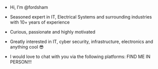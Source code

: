 - Hi, I’m @fordsham

- Seasoned expert in IT, Electrical Systems and surrounding industries with 10+ years of experience
- Curious, passionate and highly motivated
- Greatly interested in IT, cyber security, infrastructure, electronics and anything cool 😎
- I would love to chat with you via the following platforms: FIND ME IN PERSON!!!
